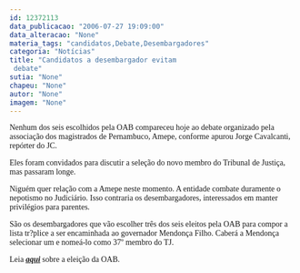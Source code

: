 ```yaml
---
id: 12372113
data_publicacao: "2006-07-27 19:09:00"
data_alteracao: "None"
materia_tags: "candidatos,Debate,Desembargadores"
categoria: "Notícias"
title: "Candidatos a desembargador evitam
 debate"
sutia: "None"
chapeu: "None"
autor: "None"
imagem: "None"
---
```

<p><P><FONT face=Verdana>Nenhum dos seis escolhidos pela OAB compareceu hoje ao debate organizado pela associação dos magistrados de Pernambuco, Amepe, conforme apurou Jorge Cavalcanti, repórter do JC. </FONT></P></p>
<p><P><FONT face=Verdana>Eles foram convidados para discutir a seleção do novo membro do Tribunal de Justiça, mas passaram longe.</FONT></P></p>
<p><P><FONT face=Verdana>Niguém quer relação com a Amepe neste momento. A entidade combate duramente o nepotismo no Judiciário. Isso contraria os desembargadores, interessados em manter privilégios para parentes.</FONT></P></p>
<p><P><FONT face=Verdana>São os desembargadores que vão escolher três dos seis eleitos pela OAB para compor a lista tr?plice a ser encaminhada ao governador Mendonça Filho. Caberá a Mendonça selecionar um e nomeá-lo como 37º membro do TJ.</FONT></P></p>
<p><P><FONT face=Verdana>Leia <STRONG><U><EM><A href=\"https://jc3.uol.com.br/blogs/jc/2006/07/27/index.php#307\">aqui</A></EM></U></STRONG> sobre a eleição da OAB.</FONT></P> </p>
